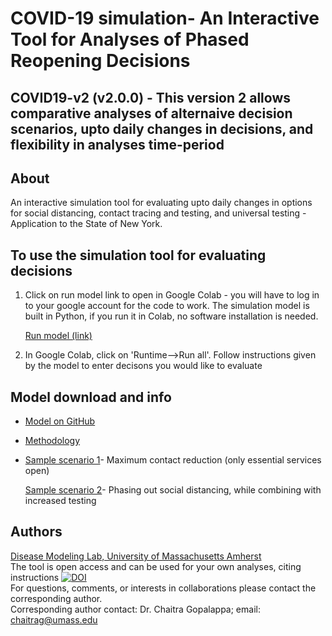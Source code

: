 # COVID-19 simulation- An Interactive Tool for Analyses of Phased Reopening Decisions

## COVID19-v2 (v2.0.0) - This version 2 allows comparative analyses of alternaive decision scenarios, upto daily changes in decisions, and flexibility in analyses time-period 

## About
An interactive simulation tool for evaluating upto daily changes in options for social distancing, contact tracing and testing, and universal testing - Application to the State of New York. 

## To use the simulation tool for evaluating decisions 
1. Click on run model link to open in Google Colab - you will have to log in to your google account for the code to work. The simulation model is built in Python, if you run it in Colab, no software installation is needed.

      [Run model (link)](https://colab.research.google.com/drive/1c-abLtgDlDz4YNLw9WU1f0DvQil1RQEd?authuser=1#scrollTo=kZsCnldC-obW) 
      
2. In Google Colab, click on 'Runtime-->Run all'. Follow instructions given by the model to enter decisons you would like to evaluate 
   
## Model download and info
 
   - [Model on GitHub](https://github.com/diseasemodeling/COVID19-v2) 
   
   - [Methodology](Methodology.pdf) 
   
   - [Sample scenario 1](figure/Scenario1.pdf)- Maximum contact reduction (only essential services open) 
   
     [Sample scenario 2](figure/Scenario2.pdf)- Phasing out social distancing, while combining with increased testing
   

## Authors
[Disease Modeling Lab, University of Massachusetts Amherst](https://blogs.umass.edu/chaitrag/chaitra-gopalappa/) \
The tool is open access and can be used for your own analyses, citing instructions [![DOI](https://zenodo.org/badge/266425269.svg)](https://zenodo.org/badge/latestdoi/266425269) \
For questions, comments, or interests in collaborations please contact the corresponding author. \
Corresponding author contact: Dr. Chaitra Gopalappa; email: chaitrag@umass.edu 





